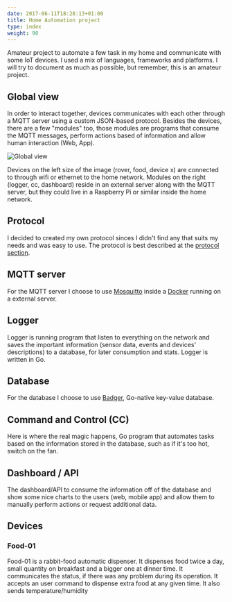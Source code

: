 ```yaml
---
date: 2017-06-11T18:28:13+01:00
title: Home Automation project
type: index
weight: 90
---
```


Amateur project to automate a few task in my home and communicate with some IoT devices. I used a mix of languages, frameworks and platforms. I will try to document as much as possible, but remember, this is an amateur project. 




## Global view

In order to interact together, devices communicates with each other through a MQTT server using a custom JSON-based protocol. Besides the devices, there are a few "modules" too, those modules are programs that consume the MQTT messages, perform actions based of information and allow human interaction (Web, App).


![Global view](https://conejoninja.github.io/home/images/diagram.png)

Devices on the left size of the image (rover, food, device x) are connected to through wifi or ethernet to the home network. Modules on the right (logger, cc, dashboard) reside in an external server along with the MQTT server, but they could live in a Raspberry Pi or similar inside the home network.

## Protocol

I decided to created my own protocol sinces I didn't find any that suits my needs and was easy to use. The protocol is best described at the [protocol section](https://conejoninja.github.io/home/protocol/).


## MQTT server

For the MQTT server I choose to use [Mosquitto](https://mosquitto.org/) inside a [Docker](http://docker.com/) running on a external server.

## Logger

Logger is running program that listen to everything on the network and saves the important information (sensor data, events and devices' descriptions) to a database, for later consumption and stats. Logger is written in Go.

## Database

For the database I choose to use [Badger](https://github.com/dgraph-io/badger), Go-native key-value database. 

## Command and Control (CC)

Here is where the real magic happens, Go program that automates tasks based on the information stored in the database, such as if it's too hot, switch on the fan.

## Dashboard / API

The dashboard/API to consume the information off of the database and show some nice charts to the users (web, mobile app) and allow them to manually perform actions or request additional data.
 
 
## Devices

### Food-01
Food-01 is a rabbit-food automatic dispenser. It dispenses food twice a day, small quantity on breakfast and a bigger one at dinner time. It communicates the status, if there was any problem during its operation. It accepts an user command to dispense extra food at any given time. It also sends temperature/humidity  